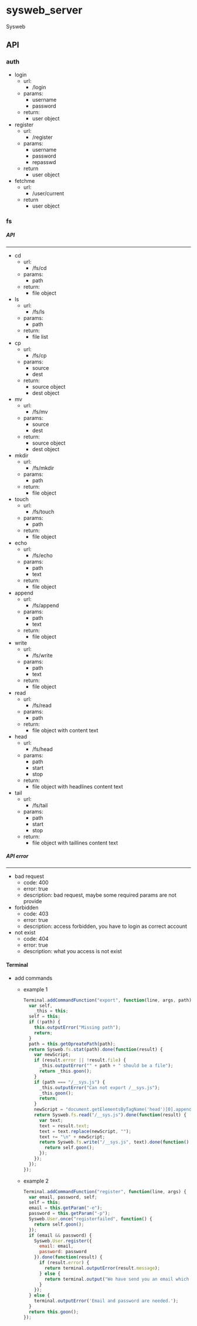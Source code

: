 sysweb_server
=============

Sysweb

## API

### auth

+ login
    * url:
        + /login
    * params:
        + username
        + password
    * return:
        + user object
+ register
    * url:
        + /register
    * params:
        + username
        + password
        + repasswd
    * return
        + user object
+ fetchme
    * url:
        + /user/current
    * return
        + user object

### fs
##### API
--------------
- cd
    * url:
        + /fs/cd
    * params:
        + path
    * return:
        + file object
- ls
    * url:
        + /fs/ls
    * params:
        + path
    * return:
        + file list
- cp
    * url:
        + /fs/cp
    * params:
        + source
        + dest
    * return:
        + source object
        + dest object
- mv
    * url:
        + /fs/mv
    * params:
        + source
        + dest
    * return:
        + source object
        + dest object
- mkdir
    * url:
        + /fs/mkdir
    * params:
        + path
    * return:
        + file object
- touch
    * url:
        + /fs/touch
    * params:
        + path
    * return:
        + file object
- echo
    * url:
        + /fs/echo
    * params:
        + path
        + text
    * return:
        + file object
- append
    * url:
        + /fs/append
    * params:
        + path
        + text
    * return:
        + file object
- write
    * url:
        + /fs/write
    * params:
        + path
        + text
    * return:
        + file object
- read
    * url:
        + /fs/read
    * params:
        + path
    * return:
        + file object with content text
- head
    * url:
        + /fs/head
    * params:
        + path
        + start
        + stop
    * return:
        + file object with headlines content text
- tail
    * url:
        + /fs/tail
    * params:
        + path
        + start
        + stop
    * return:
        + file object with taillines content text

##### API error
--------------
- bad request
    + code: 400
    + error: true
    + description: bad request, maybe some required params are not provide
- forbidden
    + code: 403
    + error: true
    + description: access forbidden, you have to login as correct account
- not exist
    + code: 404
    + error: true
    + description: what you access is not exist


#### Terminal
- add commands
    * example 1

        ``` javascript
        Terminal.addCommandFunction("export", function(line, args, path) {
          var self,
            _this = this;
          self = this;
          if (!path) {
            this.outputError("Missing path");
            return;
          }
          path = this.getOpreatePath(path);
          return Sysweb.fs.stat(path).done(function(result) {
            var newScript;
            if (result.error || !result.file) {
              _this.outputError("" + path + " should be a file");
              return _this.goon();
            }
            if (path === "/__sys.js") {
              _this.outputError("Can not export /__sys.js");
              _this.goon();
              return;
            }
            newScript = "document.getElementsByTagName('head')[0].appendChild(document.createElement('script')).setAttribute('src', '/sys_root/" + Sysweb.User.currentUser.username + path + "');";
            return Sysweb.fs.read("/__sys.js").done(function(result) {
              var text;
              text = result.text;
              text = text.replace(newScript, "");
              text += "\n" + newScript;
              return Sysweb.fs.write("/__sys.js", text).done(function() {
                return self.goon();
              });
            });
          });
        });
        ```

    * example 2

        ``` javascript
        Terminal.addCommandFunction("register", function(line, args) {
          var email, password, self;
          self = this;
          email = this.getParam("-e");
          password = this.getParam("-p");
          Sysweb.User.once("registerfailed", function() {
            return self.goon();
          });
          if (email && password) {
            Sysweb.User.register({
              email: email,
              password: password
            }).done(function(result) {
              if (result.error) {
                return terminal.outputError(result.message);
              } else {
                return terminal.output("We have send you an email which to active your account.");
              }
            });
          } else {
            terminal.outputError('Email and password are needed.');
          }
          return this.goon();
        });
        ```


